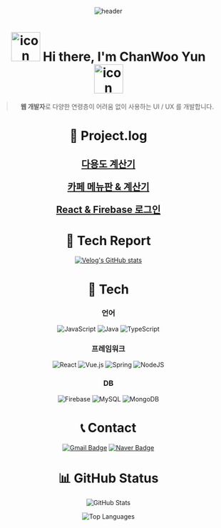 <div align="center">

![header](https://capsule-render.vercel.app/api?type=venom&color=auto&height=300&section=header&text=Welcome-nl-SuperMarmot&fontSize=70)

<h1>
<img src="https://techstack-generator.vercel.app/react-icon.svg" alt="icon" width="65" height="65" /> 
Hi there, I'm ChanWoo Yun 
<img src="https://techstack-generator.vercel.app/react-icon.svg" alt="icon" width="65" height="65" /> 
</h1 >

> **웹 개발자**로 다양한 연령층이 어려움 없이 사용하는 UI / UX 를 개발합니다.

# 🔗 Project.log

<h2>

[다용도 계산기](https://github.com/whobuythis/React_Calculator)

[카페 메뉴판 & 계산기](https://github.com/whobuythis/whobuythis/tree/main/projects/01_cafe)

[React & Firebase 로그인](https://github.com/whobuythis/whobuythis/tree/main/projects/02_LogIn)

</h2>

# 📃 Tech Report

[![Velog's GitHub stats](https://velog-readme-stats.vercel.app/api?name=whobuythis)](https://velog.io/@whobuythis)

# 🔧 Tech

### 언어

![JavaScript](https://img.shields.io/badge/javascript-%23323330.svg?style=for-the-badge&logo=javascript&logoColor=%23F7DF1E)
![Java](https://img.shields.io/badge/java-%23ED8B00.svg?style=for-the-badge&logo=openjdk&logoColor=white)
![TypeScript](https://img.shields.io/badge/typescript-%23007ACC.svg?style=for-the-badge&logo=typescript&logoColor=white)

### 프레임워크

![React](https://img.shields.io/badge/react-%2320232a.svg?style=for-the-badge&logo=react&logoColor=%2361DAFB)
![Vue.js](https://img.shields.io/badge/vuejs-%2335495e.svg?style=for-the-badge&logo=vuedotjs&logoColor=%234FC08D)
![Spring](https://img.shields.io/badge/spring-%236DB33F.svg?style=for-the-badge&logo=spring&logoColor=white)
![NodeJS](https://img.shields.io/badge/node.js-6DA55F?style=for-the-badge&logo=node.js&logoColor=white)

### DB

![Firebase](https://img.shields.io/badge/firebase-a08021?style=for-the-badge&logo=firebase&logoColor=ffcd34)
![MySQL](https://img.shields.io/badge/mysql-4479A1.svg?style=for-the-badge&logo=mysql&logoColor=white)
![MongoDB](https://img.shields.io/badge/MongoDB-%234ea94b.svg?style=for-the-badge&logo=mongodb&logoColor=white)

# 📞 Contact

[![Gmail Badge](https://img.shields.io/badge/Gmail-d14836?style=flat-square&logo=Gmail&logoColor=white&link=mailto:chanwo25@gmail.com)](mailto:chanwo25@gmail.com)
[![Naver Badge](https://img.shields.io/badge/Naver-03C75A?style=flat-square&logo=Naver&logoColor=white&link=mailto:yunchanwo@naver.com)](mailto:yunchanwo@naver.com)

# 📊 GitHub Status

![GitHub Stats](https://github-readme-stats.vercel.app/api?username=whobuythis&show_icons=true&theme=radical)

![Top Languages](https://github-readme-stats.vercel.app/api/top-langs/?username=whobuythis&layout=compact&theme=radical)

</div>
